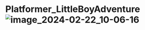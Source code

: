 # Platformer_LittleBoyAdventure ![image_2024-02-22_10-06-16](https://github.com/LesnayaTyan/Platformer_LittleBoyAdventure/assets/120256779/28b31990-a3d8-4de6-a38a-1ce69d558813)
